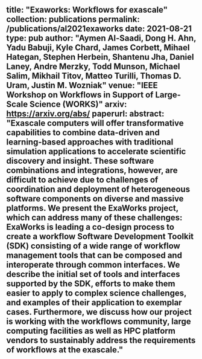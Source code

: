 title: "Exaworks: Workflows for exascale"
collection: publications
permalink: /publications/al2021exaworks
date: 2021-08-21
type: pub
author: "Aymen Al-Saadi, Dong H. Ahn, Yadu Babuji, Kyle Chard, James Corbett,
Mihael Hategan, Stephen Herbein, Shantenu Jha, Daniel Laney, Andre Merzky,
Todd Munson, Michael Salim, Mikhail Titov, Matteo Turilli, Thomas D. Uram, Justin M. Wozniak"
venue: "IEEE Workshop on Workflows in Support of Large-Scale Science (WORKS)"
arxiv: https://arxiv.org/abs/
paperurl:
abstract: "Exascale computers will offer transformative capabilities to combine data-driven and learning-based approaches with traditional simulation applications to accelerate scientific discovery and insight. These software combinations and integrations, however, are difficult to achieve due to challenges of coordination and deployment of heterogeneous software components on diverse and massive platforms. We present the ExaWorks project, which can address many of these challenges: ExaWorks is leading a co-design process to create a workflow Software Development Toolkit (SDK) consisting of a wide range of workflow management tools that can be composed and interoperate through common interfaces. We describe the initial set of tools and interfaces supported by the SDK, efforts to make them easier to apply to complex science challenges, and examples of their application to exemplar cases. Furthermore, we discuss how our project is working with the workflows community, large computing facilities as well as HPC platform vendors to sustainably address the requirements of workflows at the exascale."
---